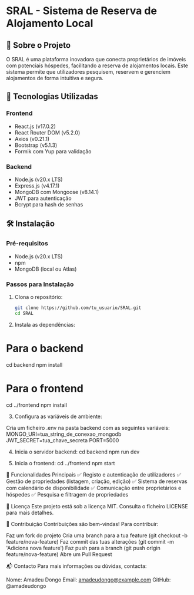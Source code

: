 # SRAL - Sistema de Reserva de Alojamento Local

## 📌 Sobre o Projeto

O SRAL é uma plataforma inovadora que conecta proprietários de imóveis com potenciais hóspedes, facilitando a reserva de alojamentos locais. Este sistema permite que utilizadores pesquisem, reservem e gerenciem alojamentos de forma intuitiva e segura.

## 🚀 Tecnologias Utilizadas

### Frontend
- React.js (v17.0.2)
- React Router DOM (v5.2.0)
- Axios (v0.21.1)
- Bootstrap (v5.1.3)
- Formik com Yup para validação

### Backend
- Node.js (v20.x LTS)
- Express.js (v4.17.1)
- MongoDB com Mongoose (v8.14.1)
- JWT para autenticação
- Bcrypt para hash de senhas

## 🛠️ Instalação

### Pré-requisitos
- Node.js (v20.x LTS)
- npm
- MongoDB (local ou Atlas)

### Passos para Instalação

1. Clona o repositório:
   ```bash
   git clone https://github.com/tu_usuario/SRAL.git
   cd SRAL

2. Instala as dependências:
# Para o backend
 cd backend
 npm install

# Para o frontend
 cd ../frontend
 npm install

3. Configura as variáveis de ambiente:

Cria um ficheiro .env na pasta backend com as seguintes variáveis:
 MONGO_URI=tua_string_de_conexao_mongodb
 JWT_SECRET=tua_chave_secreta
 PORT=5000

4. Inicia o servidor backend:
 cd backend
 npm run dev

5. Inicia o frontend:
 cd ../frontend
 npm start

🎯 Funcionalidades Principais
✅ Registo e autenticação de utilizadores
✅ Gestão de propriedades (listagem, criação, edição)
✅ Sistema de reservas com calendário de disponibilidade
✅ Comunicação entre proprietários e hóspedes
✅ Pesquisa e filtragem de propriedades

📄 Licença
Este projeto está sob a licença MIT. Consulta o ficheiro LICENSE para mais detalhes.

🤝 Contribuição
Contribuições são bem-vindas! Para contribuir:

Faz um fork do projeto
Cria uma branch para a tua feature (git checkout -b feature/nova-feature)
Faz commit das tuas alterações (git commit -m 'Adiciona nova feature')
Faz push para a branch (git push origin feature/nova-feature)
Abre um Pull Request

📬 Contacto
Para mais informações ou dúvidas, contacta:

Nome: Amadeu Dongo
Email: amadeudongo@example.com
GitHub: @amadeudongo


